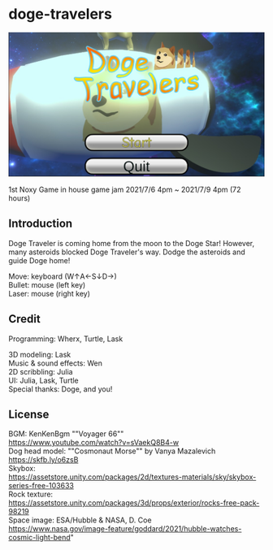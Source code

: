 # doge-travelers
![alt text](https://raw.githubusercontent.com/lask3802/doge-travelers/main/menu.jpg)  

1st Noxy Game in house game jam 2021/7/6 4pm ~ 2021/7/9 4pm (72 hours)

## Introduction
Doge Traveler is coming home from the moon to the Doge Star! 
However, many asteroids blocked Doge Traveler's way. 
Dodge the asteroids and guide Doge home!

Move: keyboard (W↑A←S↓D→)  
Bullet: mouse (left key)   
Laser: mouse (right key)  

## Credit
Programming: Wherx, Turtle, Lask  
  
3D modeling: Lask  
Music & sound effects: Wen  
2D scribbling: Julia  
UI: Julia, Lask, Turtle  
Special thanks: Doge, and you!  


## License
BGM: KenKenBgm ""Voyager 66""   
https://www.youtube.com/watch?v=sVaekQ8B4-w  
Dog head model:  ""Cosmonaut Morse"" by Vanya Mazalevich  
https://skfb.ly/o6zsB  
Skybox:   
https://assetstore.unity.com/packages/2d/textures-materials/sky/skybox-series-free-103633  
Rock texture:  
https://assetstore.unity.com/packages/3d/props/exterior/rocks-free-pack-98219  
Space image: ESA/Hubble & NASA, D. Coe   
https://www.nasa.gov/image-feature/goddard/2021/hubble-watches-cosmic-light-bend"  
